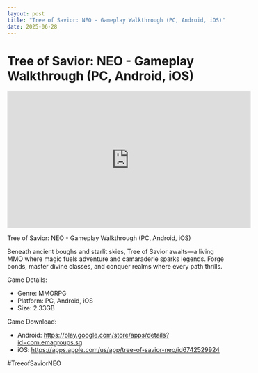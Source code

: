 ```yaml
---
layout: post
title: "Tree of Savior: NEO - Gameplay Walkthrough (PC, Android, iOS)"
date: 2025-06-28
---
```


<h1>Tree of Savior: NEO - Gameplay Walkthrough (PC, Android, iOS)</h1>

<iframe width="560" height="315" src="https://www.youtube.com/embed/bAUI8j0TDYo" frameborder="0" allowfullscreen></iframe>

<p>Tree of Savior: NEO - Gameplay Walkthrough (PC, Android, iOS)

Beneath ancient boughs and starlit skies, Tree of Savior awaits—a living MMO where magic fuels adventure and camaraderie sparks legends. Forge bonds, master divine classes, and conquer realms where every path thrills.

Game Details:

- Genre: MMORPG
- Platform: PC, Android, iOS
- Size: 2.33GB

Game Download:

- Android: https://play.google.com/store/apps/details?id=com.emagroups.sg
- iOS: https://apps.apple.com/us/app/tree-of-savior-neo/id6742529924

#TreeofSaviorNEO</p>
